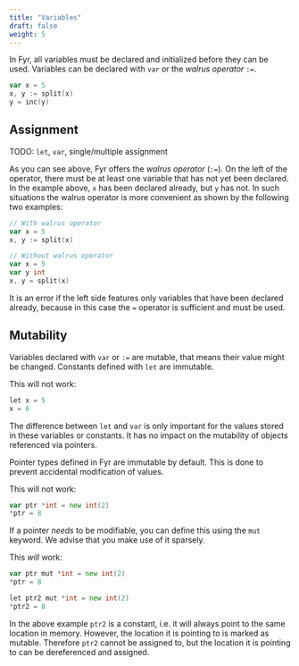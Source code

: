```yaml
---
title: "Variables"
draft: false
weight: 5
---
```


In Fyr, all variables must be declared and initialized before they can be used.
Variables can be declared with `var` or the _walrus operator_ `:=`.

```go
var x = 5
x, y := split(x)
y = inc(y)
```

## Assignment

TODO: `let`, `var`, single/multiple assignment

As you can see above, Fyr offers the _walrus operator_ (`:=`).
On the left of the operator, there must be at least one variable that has not yet been declared.
In the example above, `x` has been declared already, but `y` has not.
In such situations the walrus operator is more convenient as shown by the following two examples:

```go
// With walrus operator
var x = 5
x, y := split(x)
```

```go
// Without walrus operator
var x = 5
var y int
x, y = split(x)
```

It is an error if the left side features only variables that have been declared already, because in this case the `=` operator is sufficient and must be used.

## Mutability

Variables declared with `var` or `:=` are mutable, that means their value might be changed.
Constants defined with `let` are immutable.

This will not work:

```go
let x = 5
x = 6
```

The difference between `let` and `var` is only important for the values stored in these variables or constants.
It has no impact on the mutability of objects referenced via pointers.

Pointer types defined in Fyr are immutable by default.
This is done to prevent accidental modification of values.

This will not work:

```go
var ptr *int = new int(2)
*ptr = 8
```

If a pointer _needs_ to be modifiable, you can define this using the `mut` keyword.
We advise that you make use of it sparsely.

This _will_ work:

```go
var ptr mut *int = new int(2)
*ptr = 8

let ptr2 mut *int = new int(2)
*ptr2 = 8

```

In the above example `ptr2` is a constant, i.e. it will always point to the same location in memory.
However, the location it is pointing to is marked as mutable.
Therefore `ptr2` cannot be assigned to, but the location it is pointing to can be dereferenced and assigned.
